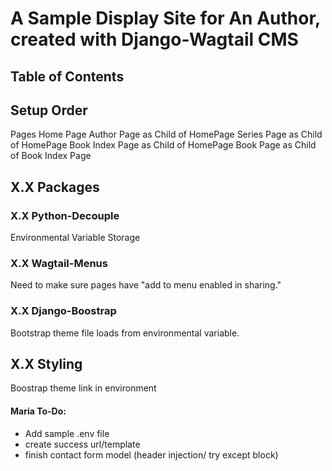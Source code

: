 # A Sample Display Site for An Author, created with Django-Wagtail CMS

## Table of Contents

## Setup Order

Pages
Home Page
Author Page as Child of HomePage
Series Page as Child of HomePage
Book Index Page as Child of HomePage
Book Page as Child of Book Index Page

## X.X Packages

### X.X Python-Decouple

Environmental Variable Storage

### X.X Wagtail-Menus

Need to make sure pages have "add to menu enabled in sharing."

### X.X Django-Boostrap

Bootstrap theme file loads from environmental variable.

## X.X Styling

Boostrap theme link in environment

#### Maria To-Do:
- Add sample .env file
- create success url/template
- finish contact form model (header injection/ try except block)
